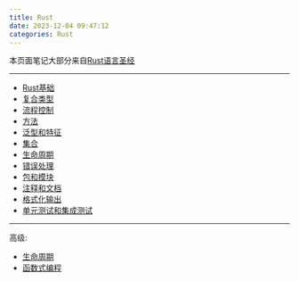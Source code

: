 ```yaml
---
title: Rust
date: 2023-12-04 09:47:12
categories: Rust
---
```


本页面笔记大部分来自[Rust语言圣经](http://course.rs/basic/base-type/statement-expression.html)

---

- [Rust基础](/rust/basic)
- [复合类型](/rust/composite-type)
- [流程控制](/rust/flow-control)
- [方法](/rust/method)
- [泛型和特征](/rust/generics_and_trait)
- [集合](/rust/collections)
- [生命周期](/rust/lifecycle)
- [错误处理](/rust/exception-handle)
- [包和模块](/rust/packages)
- [注释和文档](/rust/rust-doc)
- [格式化输出](/rust/output-format)
- [单元测试和集成测试](/rust/test)

---

高级:

- [生命周期](/rust/advance/lifecycle)
- [函数式编程](/rust/advance/functional-programming)